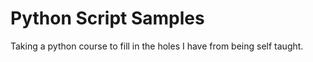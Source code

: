 # Python Script Samples

Taking a python course to fill in the holes I have from being self taught.
